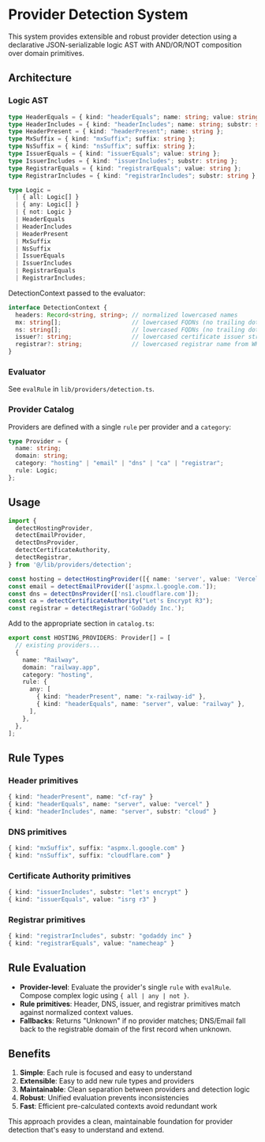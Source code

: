# Provider Detection System

This system provides extensible and robust provider detection using a declarative JSON-serializable logic AST with AND/OR/NOT composition over domain primitives.

## Architecture

### Logic AST

```ts
type HeaderEquals = { kind: "headerEquals"; name: string; value: string };
type HeaderIncludes = { kind: "headerIncludes"; name: string; substr: string };
type HeaderPresent = { kind: "headerPresent"; name: string };
type MxSuffix = { kind: "mxSuffix"; suffix: string };
type NsSuffix = { kind: "nsSuffix"; suffix: string };
type IssuerEquals = { kind: "issuerEquals"; value: string };
type IssuerIncludes = { kind: "issuerIncludes"; substr: string };
type RegistrarEquals = { kind: "registrarEquals"; value: string };
type RegistrarIncludes = { kind: "registrarIncludes"; substr: string };

type Logic =
  | { all: Logic[] }
  | { any: Logic[] }
  | { not: Logic }
  | HeaderEquals
  | HeaderIncludes
  | HeaderPresent
  | MxSuffix
  | NsSuffix
  | IssuerEquals
  | IssuerIncludes
  | RegistrarEquals
  | RegistrarIncludes;
```

DetectionContext passed to the evaluator:

```ts
interface DetectionContext {
  headers: Record<string, string>; // normalized lowercased names
  mx: string[];                    // lowercased FQDNs (no trailing dot)
  ns: string[];                    // lowercased FQDNs (no trailing dot)
  issuer?: string;                 // lowercased certificate issuer string
  registrar?: string;              // lowercased registrar name from WHOIS/RDAP
}
```

### Evaluator

See `evalRule` in `lib/providers/detection.ts`.

### Provider Catalog

Providers are defined with a single `rule` per provider and a `category`:

```ts
type Provider = {
  name: string;
  domain: string;
  category: "hosting" | "email" | "dns" | "ca" | "registrar";
  rule: Logic;
};
```

## Usage

```ts
import {
  detectHostingProvider,
  detectEmailProvider,
  detectDnsProvider,
  detectCertificateAuthority,
  detectRegistrar,
} from '@/lib/providers/detection';

const hosting = detectHostingProvider([{ name: 'server', value: 'Vercel' }]);
const email = detectEmailProvider(['aspmx.l.google.com.']);
const dns = detectDnsProvider(['ns1.cloudflare.com']);
const ca = detectCertificateAuthority("Let's Encrypt R3");
const registrar = detectRegistrar('GoDaddy Inc.');
```

Add to the appropriate section in `catalog.ts`:

```typescript
export const HOSTING_PROVIDERS: Provider[] = [
  // existing providers...
  {
    name: "Railway",
    domain: "railway.app",
    category: "hosting",
    rule: {
      any: [
        { kind: "headerPresent", name: "x-railway-id" },
        { kind: "headerEquals", name: "server", value: "railway" },
      ],
    },
  },
];
```

## Rule Types

### Header primitives

```ts
{ kind: "headerPresent", name: "cf-ray" }
{ kind: "headerEquals", name: "server", value: "vercel" }
{ kind: "headerIncludes", name: "server", substr: "cloud" }
```

### DNS primitives

```ts
{ kind: "mxSuffix", suffix: "aspmx.l.google.com" }
{ kind: "nsSuffix", suffix: "cloudflare.com" }
```

### Certificate Authority primitives

```ts
{ kind: "issuerIncludes", substr: "let's encrypt" }
{ kind: "issuerEquals", value: "isrg r3" }
```

### Registrar primitives

```ts
{ kind: "registrarIncludes", substr: "godaddy inc" }
{ kind: "registrarEquals", value: "namecheap" }
```

## Rule Evaluation

- **Provider-level**: Evaluate the provider's single `rule` with `evalRule`. Compose complex logic using `{ all | any | not }`.
- **Rule primitives**: Header, DNS, issuer, and registrar primitives match against normalized context values.
- **Fallbacks**: Returns "Unknown" if no provider matches; DNS/Email fall back to the registrable domain of the first record when unknown.

## Benefits

1. **Simple**: Each rule is focused and easy to understand
2. **Extensible**: Easy to add new rule types and providers
3. **Maintainable**: Clean separation between providers and detection logic
4. **Robust**: Unified evaluation prevents inconsistencies
5. **Fast**: Efficient pre-calculated contexts avoid redundant work

This approach provides a clean, maintainable foundation for provider detection that's easy to understand and extend.
